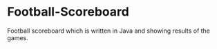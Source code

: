 # Football-Scoreboard
Football scoreboard which is written in Java and showing results of the games.
